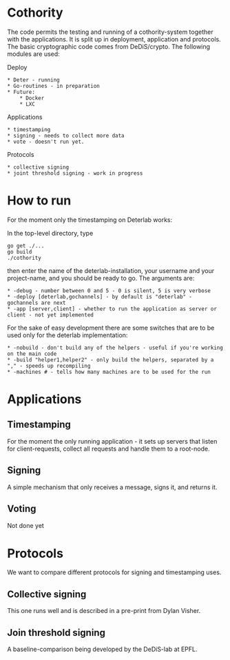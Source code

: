 # Cothority

The code permits the testing and running of a cothority-system together with the applications. It is split up in 
deployment, application and protocols. The basic cryptographic code comes from DeDiS/crypto. The following modules
are used:

Deploy

    * Deter - running
    * Go-routines - in preparation
    * Future:
        * Docker
        * LXC

Applications

    * timestamping
    * signing - needs to collect more data
    * vote - doesn't run yet.
    
Protocols

    * collective signing
    * joint threshold signing - work in progress
    
# How to run

For the moment only the timestamping on Deterlab works:

In the top-level directory, type

```
go get ./...
go build
./cothority
```

then enter the name of the deterlab-installation, your username and your project-name, and you should
be ready to go. The arguments are:

	* -debug - number between 0 and 5 - 0 is silent, 5 is very verbose
	* -deploy [deterlab,gochannels] - by default is "deterlab" - gochannels are next
	* -app [server,client] - whether to run the application as server or client - not yet implemented

For the sake of easy development there are some switches that are to be used only for the
deterlab implementation:

	* -nobuild - don't build any of the helpers - useful if you're working on the main code
	* -build "helper1,helper2" - only build the helpers, separated by a "," - speeds up recompiling
	* -machines # - tells how many machines are to be used for the run


# Applications

## Timestamping

For the moment the only running application - it sets up servers that listen for client-requests, collect all
requests and handle them to a root-node.

## Signing

A simple mechanism that only receives a message, signs it, and returns it.

## Voting

Not done yet

# Protocols

We want to compare different protocols for signing and timestamping uses.

## Collective signing

This one runs well and is described in a pre-print from Dylan Visher.

## Join threshold signing

A baseline-comparison being developed by the DeDiS-lab at EPFL.

